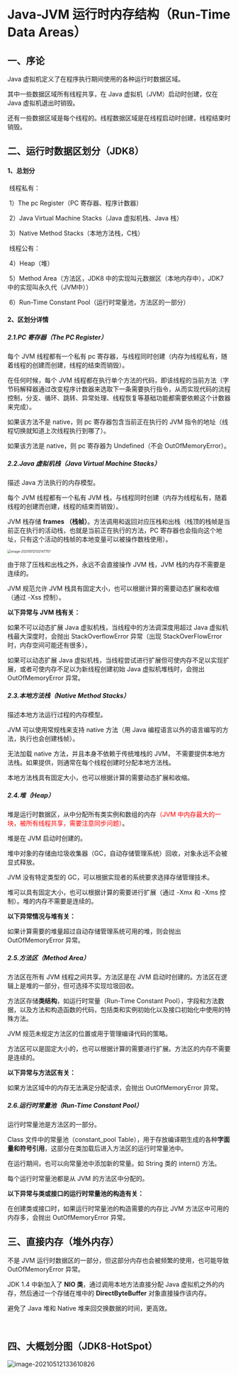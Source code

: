 # Java-JVM 运行时内存结构（Run-Time Data Areas）



## 一、序论

Java 虚拟机定义了在程序执行期间使用的各种运行时数据区域。

其中一些数据区域所有线程共享，在 Java 虚拟机（JVM）启动时创建，仅在 Java 虚拟机退出时销毁。

还有一些数据区域是每个线程的。线程数据区域是在线程启动时创建，线程结束时销毁。

## 二、运行时数据区划分（JDK8）

#### 1、总划分

​	线程私有：

​	1）The pc Register（PC 寄存器、程序计数器）

​	2）Java Virtual Machine Stacks（Java 虚拟机栈、Java 栈）

​	3）Native Method Stacks（本地方法栈，C栈）

​	线程公有：

​	4）Heap（堆）

​	5）Method Area（方法区，JDK8 中的实现叫元数据区（本地内存中），JDK7 中的实现叫永久代（JVM中））

​	6）Run-Time Constant Pool（运行时常量池，方法区的一部分）

#### 2、区划分详情

##### 	2.1.PC 寄存器（The PC Register）

每个 JVM 线程都有一个私有 pc 寄存器，与线程同时创建（内存为线程私有，随着线程的创建而创建，线程的结束而销毁）。

在任何时候，每个 JVM 线程都在执行单个方法的代码，即该线程的当前方法（字节码解释器通过改变程序计数器来选取下一条需要执行指令，从而实现代码的流程控制，分支、循环、跳转、异常处理、线程恢复等基础功能都需要依赖这个计数器来完成）。

如果该方法不是 native，则 pc 寄存器包含当前正在执行的 JVM 指令的地址（线程切换就知道上次线程执行到哪了）。

如果该方法是 native，则 pc 寄存器为 Undefined（不会 OutOfMemoryError）。

##### 	2.2.Java 虚拟机栈（Java Virtual Machine Stacks）

描述 Java 方法执行的内存模型。

每个 JVM 线程都有一个私有 JVM 栈，与线程同时创建（内存为线程私有，随着线程的创建而创建，线程的结束而销毁）。

JVM 栈存储 **frames （栈帧）**。方法调用和返回对应压栈和出栈（栈顶的栈帧是当前正在执行的活动栈，也就是当前正在执行的方法，PC 寄存器也会指向这个地址，只有这个活动的栈帧的本地变量可以被操作数栈使用）。

 <img src="C:\Users\XiangCXiao\AppData\Roaming\Typora\typora-user-images\image-20210512132147757.png" alt="image-20210512132147757" style="zoom: 50%;" />

由于除了压栈和出栈之外，永远不会直接操作 JVM 栈，JVM 栈的内存不需要是连续的。

JVM 规范允许 JVM 栈具有固定大小，也可以根据计算的需要动态扩展和收缩（通过 -Xss 控制）。 

**以下异常与 JVM 栈有关：**

如果不可以动态扩展 Java 虚拟机栈，当线程中的方法调深度用超过 Java 虚拟机栈最大深度时，会抛出 StackOverflowError 异常（出现 StackOverFlowError 时，内存空间可能还有很多）。

如果可以动态扩展 Java 虚拟机栈，当线程尝试进行扩展但可使内存不足以实现扩展，或者可使内存不足以为新线程创建初始 Java 虚拟机堆栈时，会抛出 OutOfMemoryError 异常。

##### 2.3.本地方法栈（Native Method Stacks）

描述本地方法运行过程的内存模型。

JVM 可以使用常规栈来支持 native 方法（用 Java 编程语言以外的语言编写的方法，执行也会创建栈帧）。

无法加载 native 方法，并且本身不依赖于传统堆栈的 JVM， 不需要提供本地方法栈。如果提供，则通常在每个线程创建时分配本地方法栈。

本地方法栈具有固定大小，也可以根据计算的需要动态扩展和收缩。

##### 2.4.堆（Heap）

堆是运行时数据区，从中分配所有类实例和数组的内存<font color='red'>（JVM 中内存最大的一块，被所有线程共享，需要注意同步问题）</font>。

堆是在 JVM 启动时创建的。

堆中对象的存储由垃圾收集器（GC，自动存储管理系统）回收，对象永远不会被显式释放。

JVM 没有特定类型的 GC，可以根据实现者的系统要求选择存储管理技术。

堆可以具有固定大小，也可以根据计算的需要进行扩展（通过 -Xmx 和 -Xms 控制）。堆的内存不需要是连续的。

**以下异常情况与堆有关：**

如果计算需要的堆量超过自动存储管理系统可用的堆，则会抛出 OutOfMemoryError 异常。

##### 2.5.方法区（Method Area）

方法区在所有 JVM 线程之间共享。方法区是在 JVM 启动时创建的。方法区在逻辑上是堆的一部分，但可选择不实现垃圾回收。

方法区存储**类结构**，如运行时常量（Run-Time Constant Pool），字段和方法数据，以及方法和构造函数的代码，包括类和实例初始化以及接口初始化中使用的特殊方法。

JVM 规范未规定方法区的位置或用于管理编译代码的策略。

方法区可以是固定大小的，也可以根据计算的需要进行扩展。方法区的内存不需要是连续的。

**以下异常与方法区有关：**

如果方法区域中的内存无法满足分配请求，会抛出 OutOfMemoryError 异常。

##### 2.6.运行时常量池（Run-Time Constant Pool）

运行时常量池是方法区的一部分。

Class 文件中的常量池（constant_pool Table），用于存放编译期生成的各种**字面量和符号引用**，这部分在类加载后进入方法区的运行时常量池中。

在运行期间，也可以向常量池中添加新的常量。如 String 类的 intern() 方法。

每个运行时常量池都是从 JVM 的方法区中分配的。

**以下异常与类或接口的运行时常量池的构造有关：**

在创建类或接口时，如果运行时常量池的构造需要的内存比 JVM 方法区中可用的内存多，会抛出 OutOfMemoryError 异常。

## 三、直接内存（堆外内存）

不是 JVM 运行时数据区的一部分，但这部分内存也会被频繁的使用，也可能导致 OutOfMemoryError 异常。

JDK 1.4 中新加入了 **NIO 类**，通过调用本地方法直接分配 Java 虚拟机之外的内存，然后通过一个存储在堆中的 **DirectByteBuffer** 对象直接操作该内存。

避免了 Java 堆和 Native 堆来回交换数据的时间，更高效。

​	

## 四、大概划分图（JDK8-HotSpot）

![image-20210512133610826](C:\Users\XiangCXiao\AppData\Roaming\Typora\typora-user-images\image-20210512133610826.png)